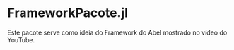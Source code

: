 # FrameworkPacote.jl

Este pacote serve como ideia do Framework do Abel mostrado no vídeo do YouTube.